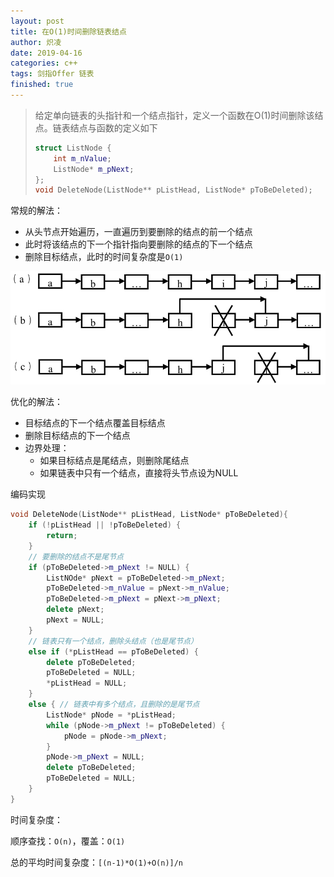 ```yaml
---
layout: post
title: 在O(1)时间删除链表结点
author: 炽凌
date: 2019-04-16
categories: c++
tags: 剑指Offer 链表
finished: true
---
```


> 给定单向链表的头指针和一个结点指针，定义一个函数在O(1)时间删除该结点。链表结点与函数的定义如下
>
> ```cpp
> struct ListNode {
>     int m_nValue;
>     ListNode* m_pNext;
> };
> void DeleteNode(ListNode** pListHead, ListNode* pToBeDeleted);
> ```



常规的解法：

- 从头节点开始遍历，一直遍历到要删除的结点的前一个结点
- 此时将该结点的下一个指针指向要删除的结点的下一个结点
- 删除目标结点，此时的时间复杂度是`O(1)`

![](../img/3hTvBYBv97mOsB.jpg)

优化的解法：

- 目标结点的下一个结点覆盖目标结点
- 删除目标结点的下一个结点
- 边界处理：
  - 如果目标结点是尾结点，则删除尾结点
  - 如果链表中只有一个结点，直接将头节点设为NULL

编码实现

```cpp
void DeleteNode(ListNode** pListHead, ListNode* pToBeDeleted){
    if (!pListHead || !pToBeDeleted) {
        return;
    }
    // 要删除的结点不是尾节点
    if (pToBeDeleted->m_pNext != NULL) {
        ListNOde* pNext = pToBeDeleted->m_pNext;
        pToBeDeleted->m_nValue = pNext->m_nValue;
        pToBeDeleted->m_pNext = pNext->m_pNext;
        delete pNext;
        pNext = NULL;
    }
    // 链表只有一个结点，删除头结点（也是尾节点）
    else if (*pListHead == pToBeDeleted) {
        delete pToBeDeleted;
        pToBeDeleted = NULL;
        *pListHead = NULL;
    }
    else { // 链表中有多个结点，且删除的是尾节点
        ListNode* pNode = *pListHead;
        while (pNode->m_pNext != pToBeDeleted) {
            pNode = pNode->m_pNext;
        }
        pNode->m_pNext = NULL;
        delete pToBeDeleted;
        pToBeDeleted = NULL;
    }
}
```

时间复杂度：

顺序查找：`O(n)`，覆盖：`O(1)`

总的平均时间复杂度：`[(n-1)*O(1)+O(n)]/n`